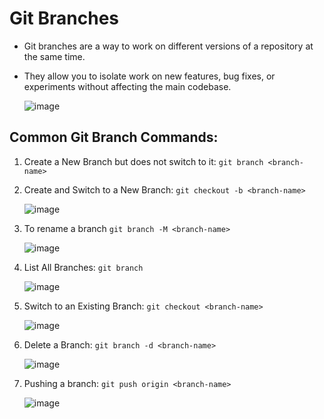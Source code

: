 # Git Branches

- Git branches are a way to work on different versions of a repository at the same time. 
- They allow you to isolate work on new features, bug fixes, or experiments without affecting the main codebase.

  ![image](https://github.com/user-attachments/assets/5fdcffc5-f519-4d1b-8df9-04983f885001)

## Common Git Branch Commands:  

1. Create a New Branch but does not switch to it: `git branch <branch-name>` 

2. Create and Switch to a New Branch: `git checkout -b <branch-name>`
   
     ![image](https://github.com/user-attachments/assets/7c652572-53e4-4af1-b948-f26bc39520c3)
   
3.  To rename a branch  `git branch -M <branch-name>`
   
     ![image](https://github.com/user-attachments/assets/20fb4428-7910-47d1-b803-dd7cc9553720)

4. List All Branches: `git branch`
   
     ![image](https://github.com/user-attachments/assets/3133b378-2289-4a36-90ec-57a92f67479f)

5. Switch to an Existing Branch: `git checkout <branch-name>`
   
     ![image](https://github.com/user-attachments/assets/d6116e1d-c90c-4aa2-82a8-2a6b1d7e08c6)
  
6. Delete a Branch: `git branch -d <branch-name>`

     ![image](https://github.com/user-attachments/assets/a7c3ea51-084c-4730-9ea4-26a67f766602)

7.  Pushing a branch: `git push origin <branch-name>`

     ![image](https://github.com/user-attachments/assets/ec85d5e4-be89-478b-997a-e083fdce438c)



